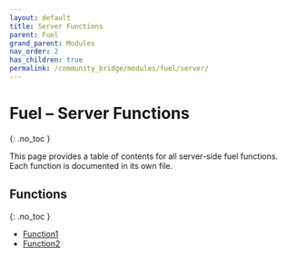 ```yaml
---
layout: default
title: Server Functions
parent: Fuel
grand_parent: Modules
nav_order: 2
has_children: true
permalink: /community_bridge/modules/fuel/server/
---
```


# Fuel – Server Functions
{: .no_toc }

This page provides a table of contents for all server-side fuel functions. Each function is documented in its own file.

## Functions
{: .no_toc }

- [Function1](server/Function1.md)
- [Function2](server/Function2.md)
